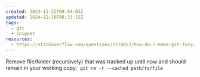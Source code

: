 ```yaml
---
created: 2023-11-22T09:04:03Z
updated: 2024-12-10T08:33:15Z
tags:
  - git
  - snippet
resources:
  - https://stackoverflow.com/questions/1274057/how-do-i-make-git-forget-about-a-file-that-was-tracked-but-is-now-in-gitignore
---
```

Remove file/folder (recursively) that was tracked up until now and should remain in your working copy: 
`git rm -r --cached path/to/file`